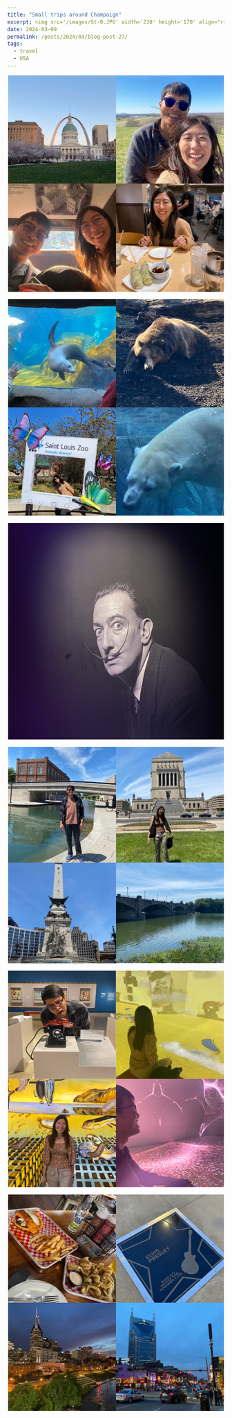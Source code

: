 ```yaml
---
title: "Small trips around Champaign"
excerpt: <img src='/images/St-0.JPG' width='230' height='170' align="right" hspace="20">  
date: 2024-03-09
permalink: /posts/2024/03/blog-post-27/
tags:
  - travel
  - USA
---
```



<p align="center">
  <img src="/images/St-1.JPG" width='500' height= '500'>
</p>

<p align="center">
  <img src="/images/St-2.JPG" width='500' height= '500'>
</p>

<p align="center">
  <img src="/images/IN0.JPG" width='500' height= '500'>
</p>

<p align="center">
  <img src="/images/IN1.JPG" width='500' height= '500'>
</p>

<p align="center">
  <img src="/images/IN2.JPG" width='500' height= '500'>
</p>

<p align="center">
  <img src="/images/Nashville.JPG" width='500' height= '500'>
</p>



